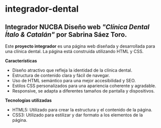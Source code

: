 # integrador-dental
## Integrador NUCBA Diseño web *"Clínica Dental Ítalo & Catalán"* por Sabrina Sáez Toro.
Este **proyecto integrador** es una página web diseñada y desarrollada para una clínica dental. La página está construida utilizando HTML y CSS.

**Características**
- Diseño atractivo que refleja la identidad de la clínica dental.
- Estructura de contenido clara y fácil de navegar.
- Uso de HTML semántico para una mejor accesibilidad y SEO.
- Estilos CSS personalizados para una apariencia coherente y agradable.
- Responsive, se adapta a diferentes tamaños de pantalla y dispositivos.

**Tecnologías utilizadas**
- HTML5: Utilizado para crear la estructura y el contenido de la página.
- CSS3: Utilizado para estilizar y dar formato a los elementos de la página.
